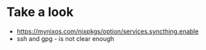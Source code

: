 # Take a look

+ https://mynixos.com/nixpkgs/option/services.syncthing.enable
+ ssh and gpg - is not clear enough 

